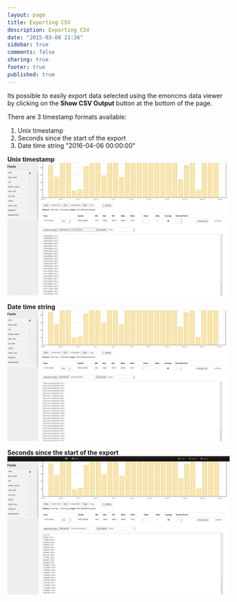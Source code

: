 ```yaml
---
layout: page
title: Exporting CSV
description: Exporting CSV
date: "2015-03-08 21:36"
sidebar: true
comments: false
sharing: true
footer: true
published: true
---
```


Its possible to easily export data selected using the emoncms data viewer by clicking on the **Show CSV Output** button at the bottom of the page.

There are 3 timestamp formats available:

1. Unix timestamp
2. Seconds since the start of the export
3. Date time string "2016-04-06 00:00:00"

**Unix timestamp**
![csv_export_1.png](/images/setup/csv_export_1.png)

**Date time string**
![csv_export_3.png](/images/setup/csv_export_2.png)

**Seconds since the start of the export**
![csv_export_2.png](/images/setup/csv_export_3.png)


